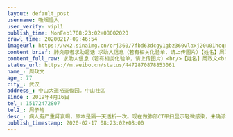 ```yaml
---
layout: default_post
username: 吸烟怪人
user_verify: vipl1
publish_time: MonFeb1708:23:02+08002020
crawl_time: 20200217-09:46:54
imageurl: https://wx2.sinaimg.cn/orj360/7fbd63dcgy1gbz360vlaxj20u01hcqev.jpg,https://wx1.sinaimg.cn/orj360/7fbd63dcgy1gbz3z1ecppj23402c0npd.jpg
content_brief: 肺炎患者求助超话 求助人信息（若有相关化验单，请上传图片）【姓名】周政文【年龄】77【所在城市】武汉【所在小区、社区】中山大道裕亚俊园。中山社区【患病时间】2019年4月16日【联系方式】15172472807【其他紧急联系人】周子皓【病情描述】 病人有严重肾衰竭，原本是隔一天透析一次。现 ...全文
content_full_raw: 求助人信息（若有相关化验单，请上传图片）<br/>【姓名】周政文<br/>【年龄】77<br/>【所在城市】武汉<br/>【所在小区、社区】中山大道裕亚俊园。中山社区<br/>【患病时间】2019年4月16日<br/>【联系方式】15172472807<br/>【其他紧急联系人】周子皓<br/>【病情描述】病人有严重肾衰竭，原本是隔一天透析一次。现在做肺部CT平扫显示轻微感染，未确诊为新冠肺炎。病人现在无处做透析，也没有医院收治。实在是没有办法了，老人已经不能再拖了！联系医院和社区5天来一直都没有结果！
status_url: https://m.weibo.cn/status/4472870878853061
name_: 周政文
age_: 77
city_: 武汉
address_: 中山大道裕亚俊园。中山社区
since_: 2019年4月16日
tel_: 15172472807
tel2_: 周子皓
desc_: 病人有严重肾衰竭，原本是隔一天透析一次。现在做肺部CT平扫显示轻微感染，未确诊为新冠肺炎。病人现在无处做透析，也没有医院收治。实在是没有办法了，老人已经不能再拖了！联系医院和社区5天来一直都没有结果！
publish_timestamp: 2020-02-17 08:23:02+08:00
---
```


